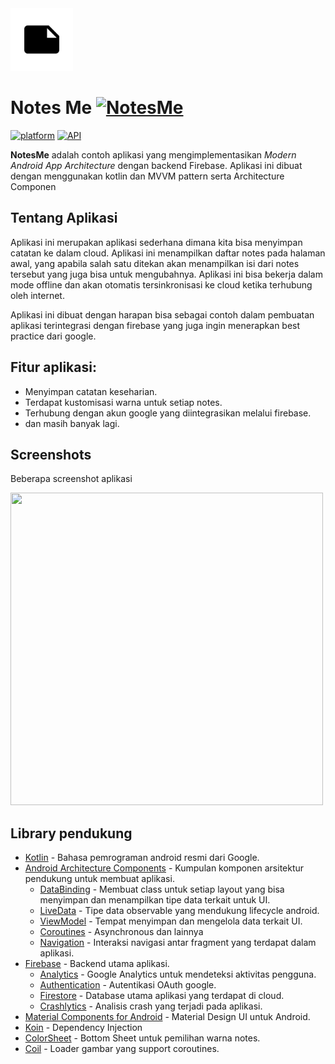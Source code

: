 <img src="https://raw.githubusercontent.com/stefanusj/NotesMe/master/app/src/main/ic_launcher-playstore.png" width="100">

# Notes Me [![NotesMe](https://img.shields.io/badge/APK-brown?style=for-the-badge&logo=android)](https://github.com/stefanusj/NotesMe/raw/master/apk/NotesMe.apk)

[![platform](https://img.shields.io/badge/platform-Android-yellow.svg?style=flat-square)](https://www.android.com)
[![API](https://img.shields.io/badge/API-21%2B-green?style=flat-square)](https://android-arsenal.com/api?level=21)

**NotesMe** adalah contoh aplikasi yang mengimplementasikan *Modern Android App Architecture* dengan backend Firebase. 
Aplikasi ini dibuat dengan menggunakan kotlin dan MVVM pattern serta Architecture Componen

## Tentang Aplikasi
Aplikasi ini merupakan aplikasi sederhana dimana kita bisa menyimpan catatan ke dalam cloud.
Aplikasi ini menampilkan daftar notes pada halaman awal, yang apabila salah satu ditekan akan menampilkan isi dari notes tersebut yang juga bisa untuk mengubahnya.
Aplikasi ini bisa bekerja dalam mode offline dan akan otomatis tersinkronisasi ke cloud ketika terhubung oleh internet.

Aplikasi ini dibuat dengan harapan bisa sebagai contoh dalam pembuatan aplikasi terintegrasi dengan firebase yang juga ingin menerapkan best practice dari google.

## Fitur aplikasi:
- Menyimpan catatan keseharian.
- Terdapat kustomisasi warna untuk setiap notes.
- Terhubung dengan akun google yang diintegrasikan melalui firebase.
- dan masih banyak lagi.

## Screenshots

Beberapa screenshot aplikasi

<kbd><img src="https://stefanusj.com/storage/portfolios/notes-me.jpg"  width="500" height="500"></kbd>

## Library pendukung
- [Kotlin](https://kotlinlang.org/) - Bahasa pemrograman android resmi dari Google.
- [Android Architecture Components](https://developer.android.com/topic/libraries/architecture) - Kumpulan komponen arsitektur pendukung untuk membuat aplikasi.
  - [DataBinding](https://developer.android.com/topic/libraries/data-binding) - Membuat class untuk setiap layout yang bisa menyimpan dan menampilkan tipe data terkait untuk UI.
  - [LiveData](https://developer.android.com/topic/libraries/architecture/livedata) - Tipe data observable yang mendukung lifecycle android.
  - [ViewModel](https://developer.android.com/topic/libraries/architecture/viewmodel) - Tempat menyimpan dan mengelola data terkait UI. 
  - [Coroutines](https://developer.android.com/topic/libraries/architecture/coroutines) - Asynchronous dan lainnya
  - [Navigation](https://developer.android.com/guide/navigation) - Interaksi navigasi antar fragment yang terdapat dalam aplikasi. 
- [Firebase](https://firebase.google.com/) - Backend utama aplikasi.
  - [Analytics](https://firebase.google.com/docs/analytics) - Google Analytics untuk mendeteksi aktivitas pengguna.
  - [Authentication](https://firebase.google.com/docs/auth) - Autentikasi OAuth google.
  - [Firestore](https://firebase.google.com/docs/firestore) - Database utama aplikasi yang terdapat di cloud.
  - [Crashlytics](https://firebase.google.com/docs/crashlytics) - Analisis crash yang terjadi pada aplikasi.
- [Material Components for Android](https://material.io/develop/android/) - Material Design UI untuk Android.
- [Koin](https://insert-koin.io) - Dependency Injection
- [ColorSheet](https://github.com/msasikanth/ColorSheet) - Bottom Sheet untuk pemilihan warna notes.
- [Coil](https://coil-kt.github.io/coil/) - Loader gambar yang support coroutines.
